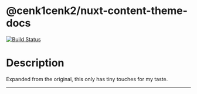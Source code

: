 # @cenk1cenk2/nuxt-content-theme-docs

[![Build Status](https://drone.kilic.dev/api/badges/cenk1cenk2/nuxt-docs/status.svg)](https://drone.kilic.dev/cenk1cenk2/nuxt-docs)

# Description

Expanded from the original, this only has tiny touches for my taste.

---
